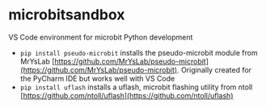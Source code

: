 # microbitsandbox
VS Code environment for microbit Python development
- `pip install pseudo-microbit` installs the pseudo-microbit module from MrYsLab
[https://github.com/MrYsLab/pseudo-microbit](https://github.com/MrYsLab/pseudo-microbit).
Originally created for the PyCharm IDE but works well with VS Code
- `pip install uflash` installs a uflash, microbit flashing utility from ntoll [https://github.com/ntoll/uflash](https://github.com/ntoll/uflash)
